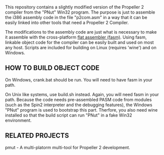 This repository contains a slightly modified version of the Propeller 2 compiler from the "PNut" Win32 program. The purpose is just to assemble the i386 assembly code in the file "p2com.asm" in a way that it can be easily linked into other tools that need a Propeller 2 Compiler.

The modifications to the assembly code are just what is necessary to make it assemble with the cross-platform [flat assembler (fasm)](http://flatassembler.net). Using fasm, linkable object code for the compiler can be easily built and used on most any host. Scripts are included for building on Linux (requires 'wine') and on Windows.

HOW TO BUILD OBJECT CODE
------------------------

On Windows, crank.bat should be run. You will need to have fasm in your path.

On Unix like systems, use build.sh instead. Again, you will need fasm in your path. Because the code needs pre-assembled PASM code from modules (such as the Spin2 interpreter and the debugging features), the Windows "PNut" program is used to bootstrap this part. Therfore, you also need wine installed so that the build script can run "PNut" in a fake Win32 environment.

RELATED PR0JECTS
----------------

pmut - A multi-platorm multi-tool for Propeller 2 development.
